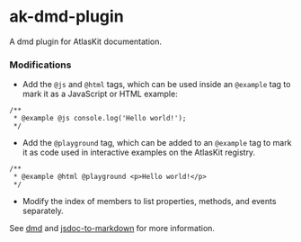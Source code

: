 # ak-dmd-plugin

A dmd plugin for AtlasKit documentation.

### Modifications

* Add the `@js` and `@html` tags, which can be used inside an `@example` tag to mark it as a JavaScript or HTML example:

```
/**
 * @example @js console.log('Hello world!');
 */
```

* Add the `@playground` tag, which can be added to an `@example` tag to mark it as code used in interactive examples on the AtlasKit registry.

```
/**
 * @example @html @playground <p>Hello world!</p>
 */
```

* Modify the index of members to list properties, methods, and events separately.

See [dmd](https://github.com/jsdoc2md/dmd/) and [jsdoc-to-markdown](https://github.com/jsdoc2md/jsdoc-to-markdown/) for more information.
